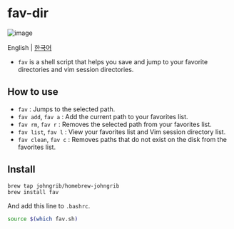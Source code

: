 # fav-dir

![image](https://user-images.githubusercontent.com/1855714/83960676-8d8c6200-a8c6-11ea-9ce0-cddcc84b5b20.gif)

English | [한국어](README-ko.md)

* `fav` is a shell script that helps you save and jump to your favorite directories and vim session directories.

## How to use

* `fav` : Jumps to the selected path.
* `fav add`, `fav a` : Add the current path to your favorites list.
* `fav rm`, `fav r` : Removes the selected path from your favorites list.
* `fav list`, `fav l` : View your favorites list and Vim session directory list.
* `fav clean`, `fav c` : Removes paths that do not exist on the disk from the favorites list.

## Install

```sh
brew tap johngrib/homebrew-johngrib
brew install fav
```

And add this line to `.bashrc`.

```sh
source $(which fav.sh)
```
